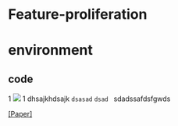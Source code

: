 # Feature-proliferation



environment
==
code
----
1
![](https://github.com/songc42/Feature-proliferation/blob/main/Impact_feature_proliferation.png)
1
dhsajkhdsajk `dsasad` `dsad ` sdadssafdsfgwds

[[Paper]](https://openaccess.thecvf.com/content/ICCV2023/html/Song_Feature_Proliferation_--_the_Cancer_in_StyleGAN_and_its_Treatments_ICCV_2023_paper.html) 
